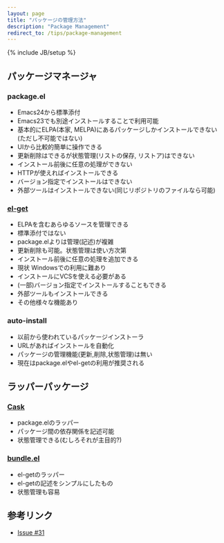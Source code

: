 ```yaml
---
layout: page
title: "パッケージの管理方法"
description: "Package Management"
redirect_to: /tips/package-management
---
```

{% include JB/setup %}

## パッケージマネージャ
### package.el
* Emacs24から標準添付
* Emacs23でも別途インストールすることで利用可能
* 基本的にELPA(本家, MELPA)にあるパッケージしかインストールできない(ただし不可能ではない)
* UIから比較的簡単に操作できる
* 更新削除はできるが状態管理(リストの保存, リストア)はできない
* インストール前後に任意の処理ができない
* HTTPが使えればインストールできる
* バージョン指定でインストールはできない
* 外部ツールはインストールできない(同じリポジトリのファイルなら可能)

### [el-get](https://github.com/dimitri/el-get)
* ELPAを含むあらゆるソースを管理できる
* 標準添付ではない
* package.elよりは管理(記述)が複雑
* 更新削除も可能。状態管理は使い方次第
* インストール前後に任意の処理を追加できる
* 現状 Windowsでの利用に難あり
* インストールにVCSを使える必要がある
* (一部)バージョン指定でインストールすることもできる
* 外部ツールもインストールできる
* その他様々な機能あり

### auto-install
* 以前から使われているパッケージインストーラ
* URLがあればインストールを自動化
* パッケージの管理機能(更新,削除,状態管理)は無い
* 現在はpackage.elやel-getの利用が推奨される

## ラッパーパッケージ
### [Cask](https://github.com/cask/cask)
* package.elのラッパー
* パッケージ間の依存関係を記述可能
* 状態管理できる(むしろそれが主目的?)

### [bundle.el](https://github.com/tarao/bundle-el)
* el-getのラッパー
* el-getの記述をシンプルにしたもの
* 状態管理も容易

## 参考リンク
* [Issue #31](https://github.com/emacs-jp/emacs-jp.github.com/issues/31)

<!--
This file has been left for redirection.
Please do not add any content.
Redirect to /tips/package-management.
This file will be deleted after 6 month (2020/03/01).

;; Local Variables:
;; buffer-read-only: t
;; End:
-->

